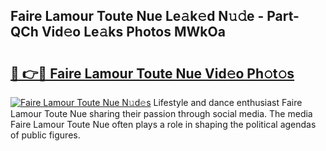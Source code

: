 ## Faire Lamour Toute Nue Le𝚊k𝚎d N𝚞𝚍e - Part-QCh Vid𝚎o Le𝚊ks Photos MWkOa

# <h2><a href="http://fb3va0r.evod.top/?m=Faire+Lamour+Toute+Nue">🔗 👉🔴 Faire Lamour Toute Nue Vid𝚎o Ph𝚘t𝚘s</a></h2>

[![Faire Lamour Toute Nue N𝚞d𝚎s](https://i.imgur.com/8V9OHl7.gif)](http://fb3va0r.evod.top/?m=Faire+Lamour+Toute+Nue)
Lifestyle and dance enthusiast Faire Lamour Toute Nue sharing their passion through social media. The media Faire Lamour Toute Nue often plays a role in shaping the political agendas of public figures. 
